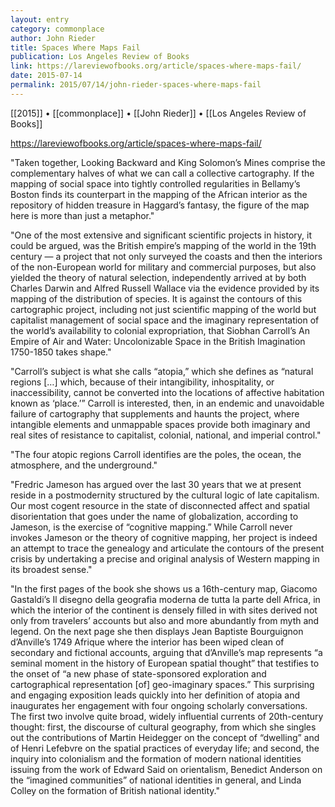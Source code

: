```yaml
---
layout: entry
category: commonplace
author: John Rieder
title: Spaces Where Maps Fail
publication: Los Angeles Review of Books
link: https://lareviewofbooks.org/article/spaces-where-maps-fail/
date: 2015-07-14
permalink: 2015/07/14/john-rieder-spaces-where-maps-fail
---
```


[[2015]] • [[commonplace]] • [[John Rieder]] • [[Los Angeles Review of Books]] 

https://lareviewofbooks.org/article/spaces-where-maps-fail/

"Taken together, Looking Backward and King Solomon’s Mines comprise the complementary halves of what we can call a collective cartography. If the mapping of social space into tightly controlled regularities in Bellamy’s Boston finds its counterpart in the mapping of the African interior as the repository of hidden treasure in Haggard’s fantasy, the figure of the map here is more than just a metaphor."

"One of the most extensive and significant scientific projects in history, it could be argued, was the British empire’s mapping of the world in the 19th century — a project that not only surveyed the coasts and then the interiors of the non-European world for military and commercial purposes, but also yielded the theory of natural selection, independently arrived at by both Charles Darwin and Alfred Russell Wallace via the evidence provided by its mapping of the distribution of species. It is against the contours of this cartographic project, including not just scientific mapping of the world but capitalist management of social space and the imaginary representation of the world’s availability to colonial expropriation, that Siobhan Carroll’s An Empire of Air and Water: Uncolonizable Space in the British Imagination 1750-1850 takes shape."

"Carroll’s subject is what she calls “atopia,” which she defines as “natural regions […] which, because of their intangibility, inhospitality, or inaccessibility, cannot be converted into the locations of affective habitation known as ‘place.’” Carroll is interested, then, in an endemic and unavoidable failure of cartography that supplements and haunts the project, where intangible elements and unmappable spaces provide both imaginary and real sites of resistance to capitalist, colonial, national, and imperial control."

"The four atopic regions Carroll identifies are the poles, the ocean, the atmosphere, and the underground."

"Fredric Jameson has argued over the last 30 years that we at present reside in a postmodernity structured by the cultural logic of late capitalism. Our most cogent resource in the state of disconnected affect and spatial disorientation that goes under the name of globalization, according to Jameson, is the exercise of “cognitive mapping.” While Carroll never invokes Jameson or the theory of cognitive mapping, her project is indeed an attempt to trace the genealogy and articulate the contours of the present crisis by undertaking a precise and original analysis of Western mapping in its broadest sense."

"In the first pages of the book she shows us a 16th-century map, Giacomo Gastaldi’s Il disegno della geografia moderna de tutta la parte dell Africa, in which the interior of the continent is densely filled in with sites derived not only from travelers’ accounts but also and more abundantly from myth and legend. On the next page she then displays Jean Baptiste Bourguignon d’Anville’s 1749 Afrique where the interior has been wiped clean of secondary and fictional accounts, arguing that d’Anville’s map represents “a seminal moment in the history of European spatial thought” that testifies to the onset of “a new phase of state-sponsored exploration and cartographical representation [of] geo-imaginary spaces.” This surprising and engaging exposition leads quickly into her definition of atopia and inaugurates her engagement with four ongoing scholarly conversations. The first two involve quite broad, widely influential currents of 20th-century thought: first, the discourse of cultural geography, from which she singles out the contributions of Martin Heidegger on the concept of “dwelling” and of Henri Lefebvre on the spatial practices of everyday life; and second, the inquiry into colonialism and the formation of modern national identities issuing from the work of Edward Said on orientalism, Benedict Anderson on the “imagined communities” of national identities in general, and Linda Colley on the formation of British national identity."
